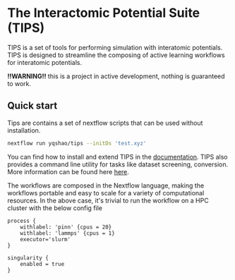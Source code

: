 # The Interactomic Potential Suite (TIPS)

TIPS is a set of tools for performing simulation with interatomic potentials.
TIPS is designed to streamline the composing of active learning workflows for
interatomic potentials.

**!!WARNING!!** this is a project in active development, nothing is guaranteed to work. 

## Quick start

Tips are contains a set of nextflow scripts that can be used without installation.

``` bash
nextflow run yqshao/tips --initDs 'test.xyz'
```

You can find how to install and extend TIPS in the
[documentation](https://yqshao.github.io/tips/dev/workflow/overview/). TIPS also
provides a command line utility for tasks like dataset screening, conversion.
More information can be found here [here](https://yqshao.github.io/tips/dev/cli/).

The workflows are composed in the Nextflow language, making the workflows
portable and easy to scale for a variety of computational resources. In the
above case, it's trivial to run the workflow on a HPC cluster with the below
config file

``` nextflow
process {
    withlabel: 'pinn' {cpus = 20}
    withlabel: 'lammps' {cpus = 1}
    executor='slurm'
}

singularity {
    enabled = true
}
```
